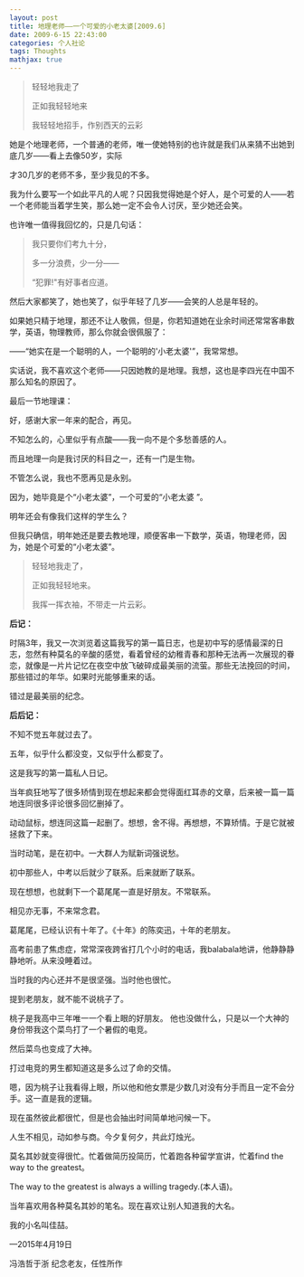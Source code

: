 ```yaml
---
layout: post
title: 地理老师——一个可爱的小老太婆[2009.6]
date: 2009-6-15 22:43:00
categories: 个人社论
tags: Thoughts
mathjax: true
---
```


>轻轻地我走了
>
>正如我轻轻地来
>
>我轻轻地招手，作别西天的云彩


她是个地理老师，一个普通的老师，唯一使她特别的也许就是我们从来猜不出她到底几岁——看上去像50岁，实际

才30几岁的老师不多，至少我见的不多。

我为什么要写一个如此平凡的人呢？只因我觉得她是个好人，是个可爱的人——若一个老师能当着学生笑，那么她一定不会令人讨厌，至少她还会笑。

也许唯一值得我回忆的，只是几句话：

>我只要你们考九十分，
>
>多一分浪费，少一分——
>
>“犯罪!"有好事者应道。

然后大家都笑了，她也笑了，似乎年轻了几岁——会笑的人总是年轻的。

如果她只精于地理，那还不让人敬佩，但是，你若知道她在业余时间还常常客串数学，英语，物理教师，那么你就会很佩服了：

——“她实在是一个聪明的人，一个聪明的'小老太婆'”，我常常想。

实话说，我不喜欢这个老师——只因她教的是地理。我想，这也是李四光在中国不那么知名的原因了。

最后一节地理课：

好，感谢大家一年来的配合，再见。

不知怎么的，心里似乎有点酸——我一向不是个多愁善感的人。

而且地理一向是我讨厌的科目之一，还有一门是生物。

不管怎么说，我也不愿再见是永别。

因为，她毕竟是个“小老太婆”，一个可爱的“小老太婆 ”。

明年还会有像我们这样的学生么？

但我只确信，明年她还是要去教地理，顺便客串一下数学，英语，物理老师，因为，她是个可爱的“小老太婆”。

>轻轻地我走了，
>
>正如我轻轻地来。
>
>我挥一挥衣袖，不带走一片云彩。

                                                                                                                        

**后记：**

时隔3年，我又一次浏览着这篇我写的第一篇日志，也是初中写的感情最深的日志，忽然有种莫名的辛酸的感觉，看着曾经的幼稚青春和那种无法再一次展现的眷恋，就像是一片片记忆在夜空中放飞破碎成最美丽的流萤。那些无法挽回的时间，那些错过的年华。如果时光能够重来的话。

错过是最美丽的纪念。



**后后记：**

不知不觉五年就过去了。

五年，似乎什么都没变，又似乎什么都变了。

这是我写的第一篇私人日记。

当年疯狂地写了很多矫情到现在想起来都会觉得面红耳赤的文章，后来被一篇一篇地连同很多评论很多回忆删掉了。

动动鼠标，想连同这篇一起删了。想想，舍不得。再想想，不算矫情。于是它就被拯救了下来。

当时动笔，是在初中。一大群人为赋新词强说愁。

初中那些人，中考以后就少了联系。后来就断了联系。

现在想想，也就剩下一个葛尾尾一直是好朋友。不常联系。

相见亦无事，不来常念君。

葛尾尾，已经认识有十年了。《十年》的陈奕迅，十年的老朋友。

高考前患了焦虑症，常常深夜跨省打几个小时的电话，我balabala地讲，他静静静静地听。从来没睡着过。

当时我的内心还并不是很坚强。当时他也很忙。

提到老朋友，就不能不说桃子了。

桃子是我高中三年唯一一个看上眼的好朋友。
他也没做什么，只是以一个大神的身份带我这个菜鸟打了一个暑假的电竞。

然后菜鸟也变成了大神。

打过电竞的男生都知道这是多么过了命的交情。

嗯，因为桃子让我看得上眼，所以他和他女票是少数几对没有分手而且一定不会分手。这一直是我的逻辑。

现在虽然彼此都很忙，但是也会抽出时间简单地问候一下。

人生不相见，动如参与商。今夕复何夕，共此灯烛光。

莫名其妙就变得很忙。忙着做简历投简历，忙着跑各种留学宣讲，忙着find the way to the greatest。

The way to the greatest is always a willing tragedy.(本人语)。

当年喜欢用各种莫名其妙的笔名。现在喜欢让别人知道我的大名。

我的小名叫佳喆。

—2015年4月19日

冯浩哲于浙
纪念老友，任性所作







